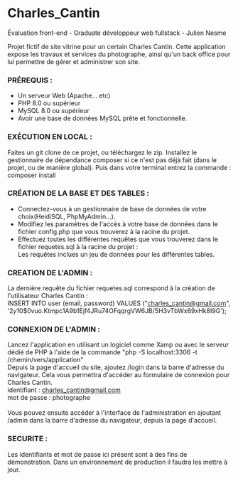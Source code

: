 # Charles_Cantin

Évaluation front-end - Graduate développeur web fullstack - Julien Nesme

Projet fictif de site vitrine pour un certain Charles Cantin. Cette application expose les travaux et services du photographe, ainsi qu'un back office pour lui permettre de gérer et administrer son site.

<h3>PRÉREQUIS :</h3>

- Un serveur Web (Apache... etc)
- PHP 8.0 ou supérieur
- MySQL 8.0 ou supérieur
- Avoir une base de données MySQL prête et fonctionnelle.

<h3>EXÉCUTION EN LOCAL :</h3>

Faites un git clone de ce projet, ou téléchargez le zip.
Installez le gestionnaire de dépendance composer si ce n'est pas déjà fait (dans le projet, ou de manière global). Puis dans votre terminal entrez la commande : composer install

<h3>CRÉATION DE LA BASE ET DES TABLES :</h3>

- Connectez-vous à un gestionnaire de base de données de votre choix(HeidiSQL, PhpMyAdmin...).
- Modifiez les paramètres de l'accès à votre base de données dans le fichier config.php que vous trouverez à la racine du projet.
- Effectuez toutes les différentes requêtes que vous trouverez dans le fichier requetes.sql à la racine du projet :<br>
  Les requêtes inclues un jeu de données pour les différentes tables.

<h3>CREATION DE L'ADMIN :</h3>

La dernière requête du fichier requetes.sql correspond à la création de l'utilisateur Charles Cantin :<br>
INSERT INTO user (email, password)
VALUES ("charles_cantin@gmail.com", '$2y$10$0vuo.Ktmpc1A9b1Ejf4JRu74OFqqrgVW6JB/5H3vTbWx69xHk8I9G');

<h3>CONNEXION DE L'ADMIN :</h3>

Lancez l'application en utilisant un logiciel comme Xamp ou avec le serveur dédié de PHP à l'aide de la commande "php -S localhost:3306 -t /chemin/vers/application"<br>
Depuis la page d'accueil du site, ajoutez /login dans la barre d'adresse du navigateur. Cela vous permettra d'accéder au formulaire de connexion pour Charles Cantin.<br>
identifiant : charles_cantin@gmail.com<br>
mot de passe : photographe<br>
<br>
Vous pouvez ensuite accéder à l'interface de l'administration en ajoutant /admin dans la barre d'adresse du navigateur, depuis la page d'accueil.

<h3>SECURITE :</h3>

Les identifiants et mot de passe ici présent sont à des fins de démonstration. Dans un environnement de production il faudra les mettre à jour.<br>
